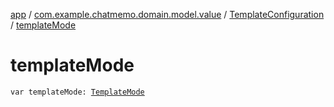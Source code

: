 [app](../../index.md) / [com.example.chatmemo.domain.model.value](../index.md) / [TemplateConfiguration](index.md) / [templateMode](./template-mode.md)

# templateMode

`var templateMode: `[`TemplateMode`](../-template-mode/index.md)